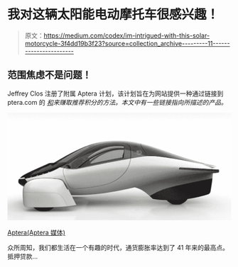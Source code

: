 # 我对这辆太阳能电动摩托车很感兴趣！

> 原文：<https://medium.com/codex/im-intrigued-with-this-solar-motorcycle-3f4dd19b3f23?source=collection_archive---------11----------------------->

## 范围焦虑不是问题！

Jeffrey Clos 注册了附属 Aptera 计划，该计划旨在为网站提供一种通过链接到 ptera.com 的 [*和*](https://lz953.isrefer.com/go/preorder/a56766)*来赚取推荐积分的方法。本文中有一些链接指向所描述的产品。*

![](img/01d76f06014ae12f4cdf0ce9f1508012.png)

[Aptera(Aptera 媒体)](https://lz953.isrefer.com/go/preorder/a56766)

众所周知，我们都生活在一个有趣的时代，通货膨胀率达到了 41 年来的最高点。抵押贷款…